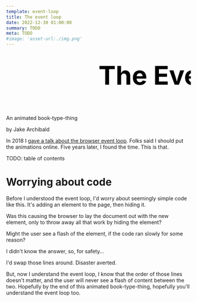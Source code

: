 ```yaml
---
template: event-loop
title: The event loop
date: 2022-12-30 01:00:00
summary: TODO
meta: TODO
#image: 'asset-url:./img.png'
---
```


<script type="component">{
  "module": "shared/demos/2022/event-loop/EventLoop",
  "exportName": "Styles",
  "staticOnly": true
}</script>

<script type="component">{
  "module": "./InlineScript",
  "staticOnly": true
}</script>

<div class="section-with-slide min-viewport-height">
<div class="slide">
  <div class="slide-inner default-gradient">
    <div class="book-title">
      <script type="component">{
        "module": "shared/demos/2022/event-loop/EventLoop",
        "props": {
          "initialState": { "mode": "speedy-spin" },
          "width": 480,
          "height": 480
        }
      }</script>
      <h1>
        <svg viewBox="-100 -25 200 50" class="book-title-text">
          <text>The Event Loop</text>
        </svg>
      </h1>
    </div>
  </div>
</div>

<div class="content">

<div class="book-subtitle">
  <p class="subtitle-text">An animated book-type-thing</p>
  <p class="author">by Jake Archibald</p>
</div>

In 2018 I [gave a talk about the browser event loop](https://www.youtube.com/watch?v=cCOL7MC4Pl0). Folks said I should put the animations online. Five years later, I found the time. This is that.

TODO: table of contents

</div>
</div>

<div class="section-with-slide min-viewport-height">
<div class="slide">
  <div class="slide-inner sunny-gradient">
    <script type="component">{
      "module": "shared/demos/2022/event-loop/WorryCode"
    }</script>
  </div>
</div>

<div class="content">

# Worrying about code

<trigger-point ontrigger="getAPI(`worry-code`).then(a => a.setSwap(false))">

Before I understood the event loop, I'd worry about seemingly simple code like this. It's adding an element to the page, then hiding it.

Was this causing the browser to lay the document out with the new element, only to throw away all that work by hiding the element?

Might the user see a flash of the element, if the code ran slowly for some reason?

I didn't know the answer, so, for safety…

</trigger-point>
<trigger-point ontrigger="getAPI(`worry-code`).then(a => a.setSwap(true))">

I'd swap those lines around. Disaster averted.

But, now I understand the event loop, I know that the order of those lines doesn't matter, and the user will never see a flash of content between the two. Hopefully by the end of this animated book-type-thing, hopefully you'll understand the event loop too.

</trigger-point>

</div>
</div>
